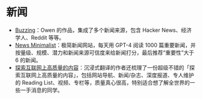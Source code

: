 # 新闻

- [Buzzing](https://www.buzzing.cc)：Owen 的作品，集成了多个新闻来源，包含 Hacker News、经济学人、Reddit 等等。
- [News Minimalist](https://www.newsminimalist.com/)：极简新闻网站，每天用 GPT-4 阅读 1000 篇重要新闻，并按量级、规模、潜力和新闻来源可信度来给新闻打分，最后推荐“重要性”大于 6 的新闻。
- [探索互联网上高质量的内容](https://immersivetranslate.com/docs/sites/)：沉浸式翻译的作者还梳理了一份超级不错的「探索互联网上高质量的内容」，包括网站导航、新闻/杂志、深度报道、专人维护的 Reading List、视频、专栏等，质量真心很高，特别适合想了解全世界的一些一手消息的同学。
